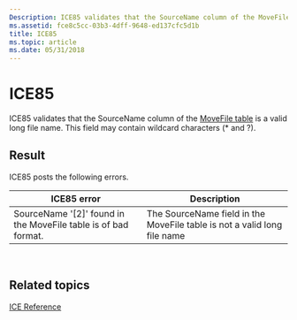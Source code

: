 ```yaml
---
Description: ICE85 validates that the SourceName column of the MoveFile table is a valid long file name. This field may contain wildcard characters (\* and ?).
ms.assetid: fce8c5cc-03b3-4dff-9648-ed137cfc5d1b
title: ICE85
ms.topic: article
ms.date: 05/31/2018
---
```


# ICE85

ICE85 validates that the SourceName column of the [MoveFile table](movefile-table.md) is a valid long file name. This field may contain wildcard characters (\* and ?).

## Result

ICE85 posts the following errors.



| ICE85 error                                                      | Description                                                              |
|------------------------------------------------------------------|--------------------------------------------------------------------------|
| SourceName '\[2\]' found in the MoveFile table is of bad format. | The SourceName field in the MoveFile table is not a valid long file name |



 

## Related topics

<dl> <dt>

[ICE Reference](ice-reference.md)
</dt> </dl>

 

 



